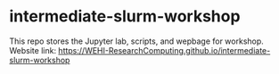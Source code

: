 # intermediate-slurm-workshop
This repo stores the Jupyter lab, scripts, and wepbage for workshop.
Website link: https://WEHI-ResearchComputing.github.io/intermediate-slurm-workshop
